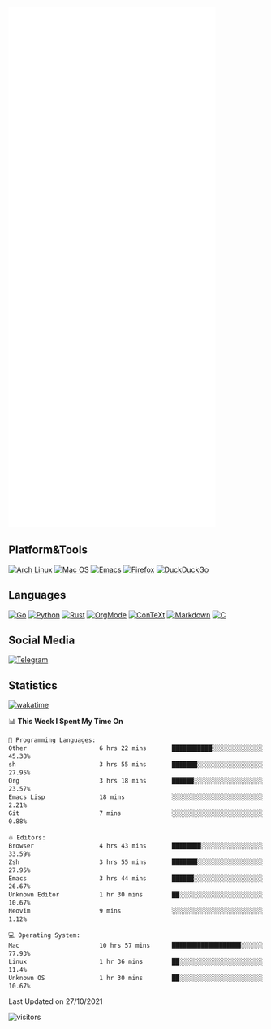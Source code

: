 ![Metrics](https://github.com/SteamedFish/SteamedFish/blob/master/github-metrics.svg)

## Platform&Tools

[![Arch Linux](https://img.shields.io/badge/ArchLinux-1793D1?logo=arch-linux&logoColor=fff&style=flat-square)](https://archlinux.org/)
[![Mac OS](https://img.shields.io/badge/MacOS-000000?style=flat-square&logo=macos&logoColor=F0F0F0)](https://www.apple.com/macos/)
[![Emacs](https://img.shields.io/badge/Emacs-%237F5AB6.svg?&style=flat-square&logo=gnu-emacs&logoColor=white)](https://www.gnu.org/software/emacs/)
[![Firefox](https://img.shields.io/badge/Firefox-FF7139?style=flat-square&logo=Firefox-Browser&logoColor=white)](https://firefox.com/)
[![DuckDuckGo](https://img.shields.io/badge/DuckDuckGo-DE5833?style=flat-square&logo=DuckDuckGo&logoColor=white)](https://duckduckgo.com/)

## Languages

[![Go](https://img.shields.io/badge/Golang-%2300ADD8.svg?style=flat-square&logo=go&logoColor=white)](https://golang.org/)
[![Python](https://img.shields.io/badge/Python-3670A0?style=flat-square&logo=python&logoColor=ffdd54)](https://www.python.org/)
[![Rust](https://img.shields.io/badge/Rust-%23000000.svg?style=flat-square&logo=rust&logoColor=white)](https://www.rust-lang.org/)
[![OrgMode](https://img.shields.io/badge/OrgMode-%23000000.svg?style=flat-square&logo=org&logoColor=white)](https://orgmode.org/)
[![ConTeXt](https://img.shields.io/badge/ConTeXt-%23008080.svg?style=flat-square&logo=latex&logoColor=white)](https://contextgarden.net/)
[![Markdown](https://img.shields.io/badge/MarkDown-%23000000.svg?style=flat-square&logo=markdown&logoColor=white)](https://daringfireball.net/projects/markdown/)
[![C](https://img.shields.io/badge/C-%2300599C.svg?style=flat-square&logo=c&logoColor=white)](https://www.iso.org/standard/74528.html)

## Social Media

[![Telegram](https://img.shields.io/badge/SteamedFish-2CA5E0?style=social&logo=telegram&logoColor=white)](https://t.me/SteamedFish)

## Statistics
[![wakatime](https://wakatime.com/badge/user/168280d6-fcf2-4b4f-ad3a-dc4612f35b38.svg)](https://wakatime.com/@168280d6-fcf2-4b4f-ad3a-dc4612f35b38)

<!--START_SECTION:waka-->
📊 **This Week I Spent My Time On** 

```text
💬 Programming Languages: 
Other                    6 hrs 22 mins       ███████████░░░░░░░░░░░░░░   45.38% 
sh                       3 hrs 55 mins       ███████░░░░░░░░░░░░░░░░░░   27.95% 
Org                      3 hrs 18 mins       ██████░░░░░░░░░░░░░░░░░░░   23.57% 
Emacs Lisp               18 mins             ░░░░░░░░░░░░░░░░░░░░░░░░░   2.21% 
Git                      7 mins              ░░░░░░░░░░░░░░░░░░░░░░░░░   0.88%

🔥 Editors: 
Browser                  4 hrs 43 mins       ████████░░░░░░░░░░░░░░░░░   33.59% 
Zsh                      3 hrs 55 mins       ███████░░░░░░░░░░░░░░░░░░   27.95% 
Emacs                    3 hrs 44 mins       ██████░░░░░░░░░░░░░░░░░░░   26.67% 
Unknown Editor           1 hr 30 mins        ██░░░░░░░░░░░░░░░░░░░░░░░   10.67% 
Neovim                   9 mins              ░░░░░░░░░░░░░░░░░░░░░░░░░   1.12%

💻 Operating System: 
Mac                      10 hrs 57 mins      ███████████████████░░░░░░   77.93% 
Linux                    1 hr 36 mins        ██░░░░░░░░░░░░░░░░░░░░░░░   11.4% 
Unknown OS               1 hr 30 mins        ██░░░░░░░░░░░░░░░░░░░░░░░   10.67%

```


 Last Updated on 27/10/2021
<!--END_SECTION:waka-->

![visitors](https://visitor-badge.laobi.icu/badge?page_id=SteamedFish.SteamedFish)
